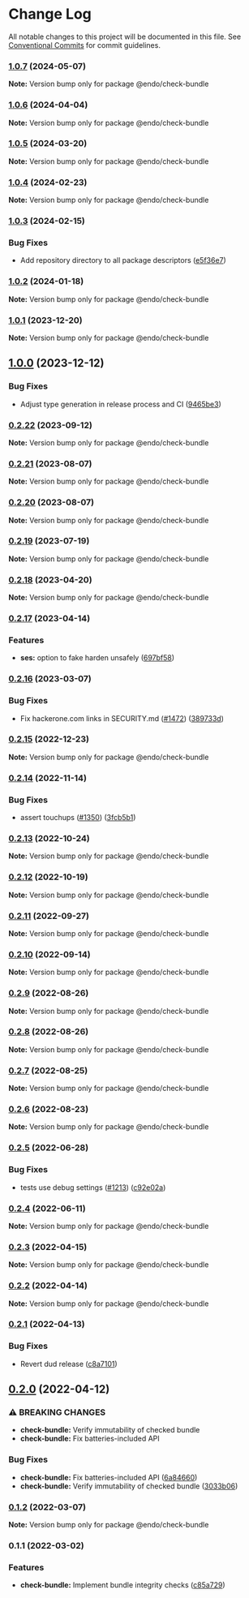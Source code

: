 # Change Log

All notable changes to this project will be documented in this file.
See [Conventional Commits](https://conventionalcommits.org) for commit guidelines.

### [1.0.7](https://github.com/endojs/endo/compare/@endo/check-bundle@1.0.6...@endo/check-bundle@1.0.7) (2024-05-07)

**Note:** Version bump only for package @endo/check-bundle





### [1.0.6](https://github.com/endojs/endo/compare/@endo/check-bundle@1.0.5...@endo/check-bundle@1.0.6) (2024-04-04)

**Note:** Version bump only for package @endo/check-bundle





### [1.0.5](https://github.com/endojs/endo/compare/@endo/check-bundle@1.0.4...@endo/check-bundle@1.0.5) (2024-03-20)

**Note:** Version bump only for package @endo/check-bundle





### [1.0.4](https://github.com/endojs/endo/compare/@endo/check-bundle@1.0.3...@endo/check-bundle@1.0.4) (2024-02-23)

**Note:** Version bump only for package @endo/check-bundle





### [1.0.3](https://github.com/endojs/endo/compare/@endo/check-bundle@1.0.2...@endo/check-bundle@1.0.3) (2024-02-15)


### Bug Fixes

* Add repository directory to all package descriptors ([e5f36e7](https://github.com/endojs/endo/commit/e5f36e7a321c13ee25e74eb74d2a5f3d7517119c))



### [1.0.2](https://github.com/endojs/endo/compare/@endo/check-bundle@1.0.1...@endo/check-bundle@1.0.2) (2024-01-18)

**Note:** Version bump only for package @endo/check-bundle





### [1.0.1](https://github.com/endojs/endo/compare/@endo/check-bundle@1.0.0...@endo/check-bundle@1.0.1) (2023-12-20)

**Note:** Version bump only for package @endo/check-bundle





## [1.0.0](https://github.com/endojs/endo/compare/@endo/check-bundle@0.2.22...@endo/check-bundle@1.0.0) (2023-12-12)


### Bug Fixes

* Adjust type generation in release process and CI ([9465be3](https://github.com/endojs/endo/commit/9465be369e53167815ca444f6293a8e9eb48501d))



### [0.2.22](https://github.com/endojs/endo/compare/@endo/check-bundle@0.2.21...@endo/check-bundle@0.2.22) (2023-09-12)

**Note:** Version bump only for package @endo/check-bundle





### [0.2.21](https://github.com/endojs/endo/compare/@endo/check-bundle@0.2.19...@endo/check-bundle@0.2.21) (2023-08-07)

**Note:** Version bump only for package @endo/check-bundle





### [0.2.20](https://github.com/endojs/endo/compare/@endo/check-bundle@0.2.19...@endo/check-bundle@0.2.20) (2023-08-07)

**Note:** Version bump only for package @endo/check-bundle





### [0.2.19](https://github.com/endojs/endo/compare/@endo/check-bundle@0.2.18...@endo/check-bundle@0.2.19) (2023-07-19)

**Note:** Version bump only for package @endo/check-bundle





### [0.2.18](https://github.com/endojs/endo/compare/@endo/check-bundle@0.2.17...@endo/check-bundle@0.2.18) (2023-04-20)

**Note:** Version bump only for package @endo/check-bundle

### [0.2.17](https://github.com/endojs/endo/compare/@endo/check-bundle@0.2.16...@endo/check-bundle@0.2.17) (2023-04-14)

### Features

- **ses:** option to fake harden unsafely ([697bf58](https://github.com/endojs/endo/commit/697bf5855e4a6578db4cbca40bfeca253a6a2cfe))

### [0.2.16](https://github.com/endojs/endo/compare/@endo/check-bundle@0.2.15...@endo/check-bundle@0.2.16) (2023-03-07)

### Bug Fixes

- Fix hackerone.com links in SECURITY.md ([#1472](https://github.com/endojs/endo/issues/1472)) ([389733d](https://github.com/endojs/endo/commit/389733dbc7a74992f909c38d27ea7e8e68623959))

### [0.2.15](https://github.com/endojs/endo/compare/@endo/check-bundle@0.2.14...@endo/check-bundle@0.2.15) (2022-12-23)

**Note:** Version bump only for package @endo/check-bundle

### [0.2.14](https://github.com/endojs/endo/compare/@endo/check-bundle@0.2.13...@endo/check-bundle@0.2.14) (2022-11-14)

### Bug Fixes

- assert touchups ([#1350](https://github.com/endojs/endo/issues/1350)) ([3fcb5b1](https://github.com/endojs/endo/commit/3fcb5b117eccb326c6c81339ae6a293a6bcaa9d4))

### [0.2.13](https://github.com/endojs/endo/compare/@endo/check-bundle@0.2.12...@endo/check-bundle@0.2.13) (2022-10-24)

**Note:** Version bump only for package @endo/check-bundle

### [0.2.12](https://github.com/endojs/endo/compare/@endo/check-bundle@0.2.11...@endo/check-bundle@0.2.12) (2022-10-19)

**Note:** Version bump only for package @endo/check-bundle

### [0.2.11](https://github.com/endojs/endo/compare/@endo/check-bundle@0.2.10...@endo/check-bundle@0.2.11) (2022-09-27)

**Note:** Version bump only for package @endo/check-bundle

### [0.2.10](https://github.com/endojs/endo/compare/@endo/check-bundle@0.2.9...@endo/check-bundle@0.2.10) (2022-09-14)

**Note:** Version bump only for package @endo/check-bundle

### [0.2.9](https://github.com/endojs/endo/compare/@endo/check-bundle@0.2.8...@endo/check-bundle@0.2.9) (2022-08-26)

**Note:** Version bump only for package @endo/check-bundle

### [0.2.8](https://github.com/endojs/endo/compare/@endo/check-bundle@0.2.7...@endo/check-bundle@0.2.8) (2022-08-26)

**Note:** Version bump only for package @endo/check-bundle

### [0.2.7](https://github.com/endojs/endo/compare/@endo/check-bundle@0.2.6...@endo/check-bundle@0.2.7) (2022-08-25)

**Note:** Version bump only for package @endo/check-bundle

### [0.2.6](https://github.com/endojs/endo/compare/@endo/check-bundle@0.2.5...@endo/check-bundle@0.2.6) (2022-08-23)

**Note:** Version bump only for package @endo/check-bundle

### [0.2.5](https://github.com/endojs/endo/compare/@endo/check-bundle@0.2.4...@endo/check-bundle@0.2.5) (2022-06-28)

### Bug Fixes

- tests use debug settings ([#1213](https://github.com/endojs/endo/issues/1213)) ([c92e02a](https://github.com/endojs/endo/commit/c92e02aa70c2687abdf4c8fd8dd661e221c0e9fe))

### [0.2.4](https://github.com/endojs/endo/compare/@endo/check-bundle@0.2.3...@endo/check-bundle@0.2.4) (2022-06-11)

**Note:** Version bump only for package @endo/check-bundle

### [0.2.3](https://github.com/endojs/endo/compare/@endo/check-bundle@0.2.2...@endo/check-bundle@0.2.3) (2022-04-15)

**Note:** Version bump only for package @endo/check-bundle

### [0.2.2](https://github.com/endojs/endo/compare/@endo/check-bundle@0.2.1...@endo/check-bundle@0.2.2) (2022-04-14)

**Note:** Version bump only for package @endo/check-bundle

### [0.2.1](https://github.com/endojs/endo/compare/@endo/check-bundle@0.2.0...@endo/check-bundle@0.2.1) (2022-04-13)

### Bug Fixes

- Revert dud release ([c8a7101](https://github.com/endojs/endo/commit/c8a71017d8d7af10a97909c9da9c5c7e59aed939))

## [0.2.0](https://github.com/endojs/endo/compare/@endo/check-bundle@0.1.2...@endo/check-bundle@0.2.0) (2022-04-12)

### ⚠ BREAKING CHANGES

- **check-bundle:** Verify immutability of checked bundle
- **check-bundle:** Fix batteries-included API

### Bug Fixes

- **check-bundle:** Fix batteries-included API ([6a84660](https://github.com/endojs/endo/commit/6a84660001509561604cafb1cd58396ae965bf59))
- **check-bundle:** Verify immutability of checked bundle ([3033b06](https://github.com/endojs/endo/commit/3033b06bdb906c413e8a6f735462bfa17abdf790))

### [0.1.2](https://github.com/endojs/endo/compare/@endo/check-bundle@0.1.1...@endo/check-bundle@0.1.2) (2022-03-07)

**Note:** Version bump only for package @endo/check-bundle

### 0.1.1 (2022-03-02)

### Features

- **check-bundle:** Implement bundle integrity checks ([c85a729](https://github.com/endojs/endo/commit/c85a729792c6e5b4604f9bf9fa67391e03d36a5c))

